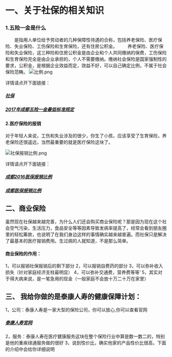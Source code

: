 # 一、关于社保的相关知识
### 1.五险一金是什么

　　是指用人单位给予劳动者的几种保障性待遇的合称，包括养老保险、医疗保险、失业保险、工伤保险和生育保险，还有住房公积金。
　　养老保险、医疗保险和失业保险，这三种险和住房公积金是由企业和个人共同缴纳的保费，工伤保险和生育保险完全是由企业承担的，个人不需要缴纳。缴纳社会保险是国家强制性的要求，公积金，是根据企业效益而定，效益不好，可以自己确定比例，不属于社会保险范畴。
![比例.png](http://upload-images.jianshu.io/upload_images/4626319-2e4392fd75d5d865.png?imageMogr2/auto-orient/strip%7CimageView2/2/w/1240)

详情请点开下面链接：
##### [社保](http://baike.baidu.com/item/%E7%A4%BE%E4%BC%9A%E4%BF%9D%E9%99%A9/73529?fromtitle=%E7%A4%BE%E4%BF%9D&fromid=558563&type=syn)
##### [2017年成都五险一金最低标准规定](http://kaoshi.yjbys.com/gongwuyuan/shizhengshenlun/shishizhengye/481443.html)
#### 2.医疗保险的报销
对于年轻人来说，工伤和失业涉及的很少，你生了小孩，应该享受了生育保险，养老保险还很遥远，当然最重要的就是医疗保险这块了。

![社保报销比例.png](http://upload-images.jianshu.io/upload_images/4626319-f5f02cfcab9b9450.png?imageMogr2/auto-orient/strip%7CimageView2/2/w/1240)

详情请点开下面链接：
##### [成都2016医保报销比例](http://www.pincai.com/group/680605.htm)
##### [成都医保报销比例](http://chengdu.chashebao.com/yiliao/12608.html)
## 二、商业保险
 虽然现在社保越来越完善，为什么人们还会购买商业保险呢？那是因为现在这个社会空气污染，生活压力，食品安全等等因素导致发病率提高了，经常会看到朋友圈里的轻松筹款，也说明了在我们身边这样的事情确实越来越普遍。而社保只是解决了最基本的医疗报销费用。生过病的人就知道，不是那么简单。
#### 商业保险的作用：
1，可以报销社保报销后的剩下部分
2，可以报销自费药的部分
3，可以弥补收入损失（针对家庭经济支柱最明显）
4，可以弥补交通费，营养费等等‘
5，其实对于得大病来说，是一笔急用的现金（一般家庭不会放十万二十万在家里）
## 三、 我给你做的是泰康人寿的健康保障计划：
1，公司：泰康人寿是一家大型的保险公司，你可以放心,你可以查看官网
##### [泰康人寿官网](http://www.taikang.com/)
2，服务：泰康人寿在医疗健康服务这块在整个保险行业中算是数一数二的，特别是他的重疾绿通服务做的很好
3，说到性价比，确实他家的产品性价比很高，下面的介绍中会给你详细说明
